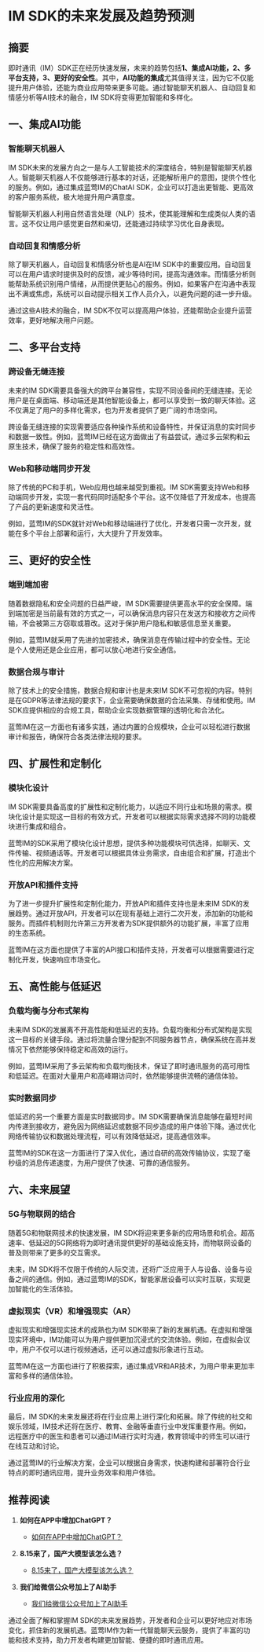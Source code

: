 # IM SDK的未来发展及趋势预测

## 摘要

即时通讯（IM）SDK正在经历快速发展，未来的趋势包括**1、集成AI功能，2、多平台支持，3、更好的安全性**。其中，**AI功能的集成**尤其值得关注，因为它不仅能提升用户体验，还能为商业应用带来更多可能。通过智能聊天机器人、自动回复和情感分析等AI技术的融合，IM SDK将变得更加智能和多样化。

## 一、集成AI功能

### 智能聊天机器人

IM SDK未来的发展方向之一是与人工智能技术的深度结合，特别是智能聊天机器人。智能聊天机器人不仅能够进行基本的对话，还能解析用户的意图，提供个性化的服务。例如，通过集成蓝莺IM的ChatAI SDK，企业可以打造出更智能、更高效的客户服务系统，极大地提升用户满意度。

智能聊天机器人利用自然语言处理（NLP）技术，使其能理解和生成类似人类的语言。这不仅让用户感觉更自然和亲切，还能通过持续学习优化自身表现。

### 自动回复和情感分析

除了聊天机器人，自动回复和情感分析也是AI在IM SDK中的重要应用。自动回复可以在用户请求时提供及时的反馈，减少等待时间，提高沟通效率。而情感分析则能帮助系统识别用户情绪，从而提供更贴心的服务。例如，如果客户在沟通中表现出不满或焦虑，系统可以自动提示相关工作人员介入，以避免问题的进一步升级。

通过这些AI技术的融合，IM SDK不仅可以提高用户体验，还能帮助企业提升运营效率，更好地解决用户问题。

## 二、多平台支持

### 跨设备无缝连接

未来的IM SDK需要具备强大的跨平台兼容性，实现不同设备间的无缝连接。无论用户是在桌面端、移动端还是其他智能设备上，都可以享受到一致的聊天体验。这不仅满足了用户的多样化需求，也为开发者提供了更广阔的市场空间。

跨设备无缝连接的实现需要适应各种操作系统和设备特性，并保证消息的实时同步和数据一致性。例如，蓝莺IM已经在这方面做出了有益尝试，通过多云架构和云原生技术，确保了服务的稳定性和高效性。

### Web和移动端同步开发

除了传统的PC和手机，Web应用也越来越受到重视。IM SDK需要支持Web和移动端同步开发，实现一套代码同时适配多个平台。这不仅降低了开发成本，也提高了产品的更新速度和灵活性。

例如，蓝莺IM的SDK就针对Web和移动端进行了优化，开发者只需一次开发，就能在多个平台上部署和运行，大大提升了开发效率。

## 三、更好的安全性

### 端到端加密

随着数据隐私和安全问题的日益严峻，IM SDK需要提供更高水平的安全保障。端到端加密是当前最有效的方式之一，可以确保消息内容只在发送方和接收方之间传输，不会被第三方窃取或篡改。这对于保护用户隐私和敏感信息至关重要。

例如，蓝莺IM就采用了先进的加密技术，确保消息在传输过程中的安全性。无论是个人使用还是企业应用，都可以放心地进行安全通信。

### 数据合规与审计

除了技术上的安全措施，数据合规和审计也是未来IM SDK不可忽视的内容。特别是在GDPR等法律法规的要求下，企业需要确保数据的合法采集、存储和使用。IM SDK应提供相应的合规工具，帮助企业实现数据管理的透明化和合法化。

蓝莺IM在这一方面也有诸多实践，通过内置的合规模块，企业可以轻松进行数据审计和报告，确保符合各类法律法规的要求。

## 四、扩展性和定制化

### 模块化设计

IM SDK需要具备高度的扩展性和定制化能力，以适应不同行业和场景的需求。模块化设计是实现这一目标的有效方式，开发者可以根据实际需求选择不同的功能模块进行集成和组合。

蓝莺IM的SDK采用了模块化设计思想，提供多种功能模块可供选择，如聊天、文件传输、视频通话等。开发者可以根据具体业务需求，自由组合和扩展，打造出个性化的应用解决方案。

### 开放API和插件支持

为了进一步提升扩展性和定制化能力，开放API和插件支持也是未来IM SDK的发展趋势。通过开放API，开发者可以在现有基础上进行二次开发，添加新的功能和服务。而插件机制则允许第三方开发者为SDK提供额外的功能扩展，丰富了应用的生态系统。

蓝莺IM在这方面也提供了丰富的API接口和插件支持，开发者可以根据需要进行定制化开发，快速响应市场变化。

## 五、高性能与低延迟

### 负载均衡与分布式架构

未来IM SDK的发展离不开高性能和低延迟的支持。负载均衡和分布式架构是实现这一目标的关键手段。通过将流量合理分配到不同服务器节点，确保系统在高并发情况下依然能够保持稳定和高效的运行。

例如，蓝莺IM采用了多云架构和负载均衡技术，保证了即时通讯服务的高可用性和低延迟。在面对大量用户和高峰期访问时，依然能够提供流畅的通信体验。

### 实时数据同步

低延迟的另一个重要方面是实时数据同步。IM SDK需要确保消息能够在最短时间内传递到接收方，避免因为网络延迟或数据不同步造成的用户体验下降。通过优化网络传输协议和数据处理流程，可以有效降低延迟，提高通信效率。

蓝莺IM的SDK在这一方面进行了深入优化，通过自研的高效传输协议，实现了毫秒级的消息传递速度，为用户提供了快速、可靠的通信服务。

## 六、未来展望

### 5G与物联网的结合

随着5G和物联网技术的快速发展，IM SDK将迎来更多新的应用场景和机会。超高速率、低延迟的5G网络将为即时通讯提供更好的基础设施支持，而物联网设备的普及则带来了更多的交互需求。

未来，IM SDK将不仅限于传统的人际交流，还将广泛应用于人与设备、设备与设备之间的通信。例如，通过蓝莺IM的SDK，智能家居设备可以实时互联，实现更加智能化的生活体验。

### 虚拟现实（VR）和增强现实（AR）

虚拟现实和增强现实技术的成熟也为IM SDK带来了新的发展机遇。在虚拟和增强现实环境中，IM功能可以为用户提供更加沉浸式的交流体验。例如，在虚拟会议中，用户不仅可以进行视频通话，还可以通过虚拟形象进行互动。

蓝莺IM在这一方面也进行了积极探索，通过集成VR和AR技术，为用户带来更加丰富和多样的通信体验。

### 行业应用的深化

最后，IM SDK的未来发展还将在行业应用上进行深化和拓展。除了传统的社交和娱乐领域，IM技术还将在医疗、教育、金融等垂直行业中发挥重要作用。例如，远程医疗中的医生和患者可以通过IM进行实时沟通，教育领域中的师生可以进行在线互动和讨论。

通过蓝莺IM的行业解决方案，企业可以根据自身需求，快速构建和部署符合行业特点的即时通讯应用，提升业务效率和用户体验。

## 推荐阅读

1. **如何在APP中增加ChatGPT？**
    - [如何在APP中增加ChatGPT？](../articles/product-and-technologies/how-to-add-chatgpt-to-your-app.html)

2. **8.15来了，国产大模型该怎么选？**
    - [8.15来了，国产大模型该怎么选？](../articles/product-and-technologies/how-to-choose-domestic-llm-services.html)

3. **我们给微信公众号加上了AI助手**
    - [我们给微信公众号加上了AI助手](../articles/product-and-technologies/We-added-an-AI-assistant-to-our-WeChat-Official-Account.html)

通过全面了解和掌握IM SDK的未来发展趋势，开发者和企业可以更好地应对市场变化，抓住新的发展机遇。蓝莺IM作为新一代智能聊天云服务，提供了丰富的功能和技术支持，助力开发者构建更加智能、便捷的即时通讯应用。